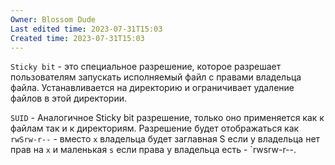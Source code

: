 ```yaml
---
Owner: Blossom Dude
Last edited time: 2023-07-31T15:03
Created time: 2023-07-31T15:03
---
```

`Sticky bit` -
	это специальное разрешение, которое разрешает пользователям запускать исполняемый файл с правами владельца файла. Устанавливается на директорию и ограничивает удаление файлов в этой директории.

`SUID` - 
	Аналогичное Sticky bit разрешение, только оно применяется как к файлам так и к директориям. Разрешение будет отображаться как `rwSrw-r--` - вместо `x` владельца будет заглавная S если у владельца нет прав на `x` и маленькая `s` если права у владельца есть - `rwsrw-r--.